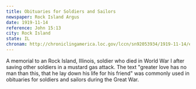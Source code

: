 ```yaml
---
title: Obituaries for Soldiers and Sailors
newspaper: Rock Island Argus
date: 1919-11-14
reference: John 15:13
city: Rock Island
state: IL
chronam: http://chroniclingamerica.loc.gov/lccn/sn92053934/1919-11-14/ed-1/seq-7/#words=greater+love+hath+man+man+lay+down+life+friends
---
```


A memorial to an Rock Island, Illinois, soldier who died in World War I after saving other soldiers in a mustard gas attack. The text "greater love has no man than this, that he lay down his life for his friend" was commonly used in obituaries for soldiers and sailors during the Great War.
